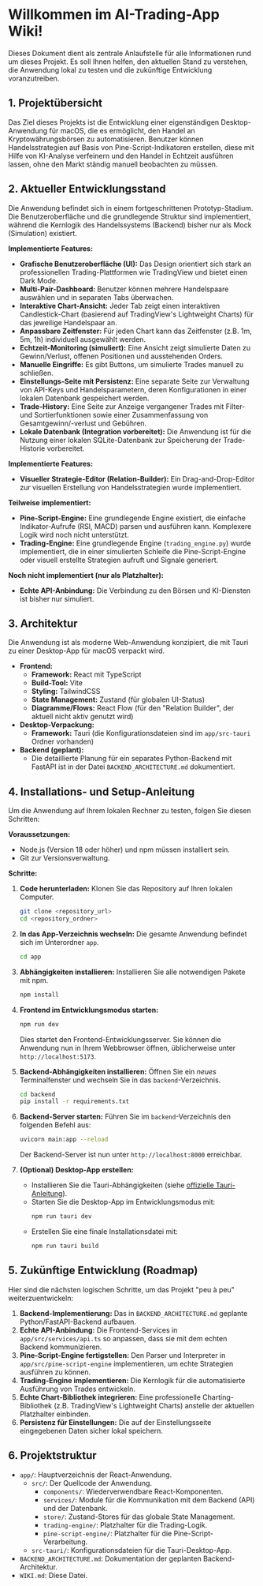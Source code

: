# Willkommen im AI-Trading-App Wiki!

Dieses Dokument dient als zentrale Anlaufstelle für alle Informationen rund um dieses Projekt. Es soll Ihnen helfen, den aktuellen Stand zu verstehen, die Anwendung lokal zu testen und die zukünftige Entwicklung voranzutreiben.

## 1. Projektübersicht

Das Ziel dieses Projekts ist die Entwicklung einer eigenständigen Desktop-Anwendung für macOS, die es ermöglicht, den Handel an Kryptowährungsbörsen zu automatisieren. Benutzer können Handelsstrategien auf Basis von Pine-Script-Indikatoren erstellen, diese mit Hilfe von KI-Analyse verfeinern und den Handel in Echtzeit ausführen lassen, ohne den Markt ständig manuell beobachten zu müssen.

## 2. Aktueller Entwicklungsstand

Die Anwendung befindet sich in einem fortgeschrittenen Prototyp-Stadium. Die Benutzeroberfläche und die grundlegende Struktur sind implementiert, während die Kernlogik des Handelssystems (Backend) bisher nur als Mock (Simulation) existiert.

**Implementierte Features:**
*   **Grafische Benutzeroberfläche (UI):** Das Design orientiert sich stark an professionellen Trading-Plattformen wie TradingView und bietet einen Dark Mode.
*   **Multi-Pair-Dashboard:** Benutzer können mehrere Handelspaare auswählen und in separaten Tabs überwachen.
*   **Interaktive Chart-Ansicht:** Jeder Tab zeigt einen interaktiven Candlestick-Chart (basierend auf TradingView's Lightweight Charts) für das jeweilige Handelspaar an.
*   **Anpassbare Zeitfenster:** Für jeden Chart kann das Zeitfenster (z.B. 1m, 5m, 1h) individuell ausgewählt werden.
*   **Echtzeit-Monitoring (simuliert):** Eine Ansicht zeigt simulierte Daten zu Gewinn/Verlust, offenen Positionen und ausstehenden Orders.
*   **Manuelle Eingriffe:** Es gibt Buttons, um simulierte Trades manuell zu schließen.
*   **Einstellungs-Seite mit Persistenz:** Eine separate Seite zur Verwaltung von API-Keys und Handelsparametern, deren Konfigurationen in einer lokalen Datenbank gespeichert werden.
*   **Trade-History:** Eine Seite zur Anzeige vergangener Trades mit Filter- und Sortierfunktionen sowie einer Zusammenfassung von Gesamtgewinn/-verlust und Gebühren.
*   **Lokale Datenbank (Integration vorbereitet):** Die Anwendung ist für die Nutzung einer lokalen SQLite-Datenbank zur Speicherung der Trade-Historie vorbereitet.

**Implementierte Features:**
*   **Visueller Strategie-Editor (Relation-Builder):** Ein Drag-and-Drop-Editor zur visuellen Erstellung von Handelsstrategien wurde implementiert.

**Teilweise implementiert:**
*   **Pine-Script-Engine:** Eine grundlegende Engine existiert, die einfache Indikator-Aufrufe (RSI, MACD) parsen und ausführen kann. Komplexere Logik wird noch nicht unterstützt.
*   **Trading-Engine:** Eine grundlegende Engine (`trading_engine.py`) wurde implementiert, die in einer simulierten Schleife die Pine-Script-Engine oder visuell erstellte Strategien aufruft und Signale generiert.

**Noch nicht implementiert (nur als Platzhalter):**
*   **Echte API-Anbindung:** Die Verbindung zu den Börsen und KI-Diensten ist bisher nur simuliert.

## 3. Architektur

Die Anwendung ist als moderne Web-Anwendung konzipiert, die mit Tauri zu einer Desktop-App für macOS verpackt wird.

*   **Frontend:**
    *   **Framework:** React mit TypeScript
    *   **Build-Tool:** Vite
    *   **Styling:** TailwindCSS
    *   **State Management:** Zustand (für globalen UI-Status)
    *   **Diagramme/Flows:** React Flow (für den "Relation Builder", der aktuell nicht aktiv genutzt wird)
*   **Desktop-Verpackung:**
    *   **Framework:** Tauri (die Konfigurationsdateien sind im `app/src-tauri` Ordner vorhanden)
*   **Backend (geplant):**
    *   Die detaillierte Planung für ein separates Python-Backend mit FastAPI ist in der Datei `BACKEND_ARCHITECTURE.md` dokumentiert.

## 4. Installations- und Setup-Anleitung

Um die Anwendung auf Ihrem lokalen Rechner zu testen, folgen Sie diesen Schritten:

**Voraussetzungen:**
*   Node.js (Version 18 oder höher) und npm müssen installiert sein.
*   Git zur Versionsverwaltung.

**Schritte:**

1.  **Code herunterladen:** Klonen Sie das Repository auf Ihren lokalen Computer.
    ```bash
    git clone <repository_url>
    cd <repository_ordner>
    ```

2.  **In das App-Verzeichnis wechseln:** Die gesamte Anwendung befindet sich im Unterordner `app`.
    ```bash
    cd app
    ```

3.  **Abhängigkeiten installieren:** Installieren Sie alle notwendigen Pakete mit npm.
    ```bash
    npm install
    ```

4.  **Frontend im Entwicklungsmodus starten:**
    ```bash
    npm run dev
    ```
    Dies startet den Frontend-Entwicklungsserver. Sie können die Anwendung nun in Ihrem Webbrowser öffnen, üblicherweise unter `http://localhost:5173`.

5.  **Backend-Abhängigkeiten installieren:** Öffnen Sie ein *neues* Terminalfenster und wechseln Sie in das `backend`-Verzeichnis.
    ```bash
    cd backend
    pip install -r requirements.txt
    ```

6.  **Backend-Server starten:** Führen Sie im `backend`-Verzeichnis den folgenden Befehl aus:
    ```bash
    uvicorn main:app --reload
    ```
    Der Backend-Server ist nun unter `http://localhost:8000` erreichbar.

5.  **(Optional) Desktop-App erstellen:**
    *   Installieren Sie die Tauri-Abhängigkeiten (siehe [offizielle Tauri-Anleitung](https://tauri.app/v1/guides/getting-started/prerequisites)).
    *   Starten Sie die Desktop-App im Entwicklungsmodus mit:
        ```bash
        npm run tauri dev
        ```
    *   Erstellen Sie eine finale Installationsdatei mit:
        ```bash
        npm run tauri build
        ```

## 5. Zukünftige Entwicklung (Roadmap)

Hier sind die nächsten logischen Schritte, um das Projekt "peu à peu" weiterzuentwickeln:

1.  **Backend-Implementierung:** Das in `BACKEND_ARCHITECTURE.md` geplante Python/FastAPI-Backend aufbauen.
2.  **Echte API-Anbindung:** Die Frontend-Services in `app/src/services/api.ts` so anpassen, dass sie mit dem echten Backend kommunizieren.
3.  **Pine-Script-Engine fertigstellen:** Den Parser und Interpreter in `app/src/pine-script-engine` implementieren, um echte Strategien ausführen zu können.
4.  **Trading-Engine implementieren:** Die Kernlogik für die automatisierte Ausführung von Trades entwickeln.
5.  **Echte Chart-Bibliothek integrieren:** Eine professionelle Charting-Bibliothek (z.B. TradingView's Lightweight Charts) anstelle der aktuellen Platzhalter einbinden.
6.  **Persistenz für Einstellungen:** Die auf der Einstellungsseite eingegebenen Daten sicher lokal speichern.

## 6. Projektstruktur

*   `app/`: Hauptverzeichnis der React-Anwendung.
    *   `src/`: Der Quellcode der Anwendung.
        *   `components/`: Wiederverwendbare React-Komponenten.
        *   `services/`: Module für die Kommunikation mit dem Backend (API) und der Datenbank.
        *   `store/`: Zustand-Stores für das globale State Management.
        *   `trading-engine/`: Platzhalter für die Trading-Logik.
        *   `pine-script-engine/`: Platzhalter für die Pine-Script-Verarbeitung.
    *   `src-tauri/`: Konfigurationsdateien für die Tauri-Desktop-App.
*   `BACKEND_ARCHITECTURE.md`: Dokumentation der geplanten Backend-Architektur.
*   `WIKI.md`: Diese Datei.

